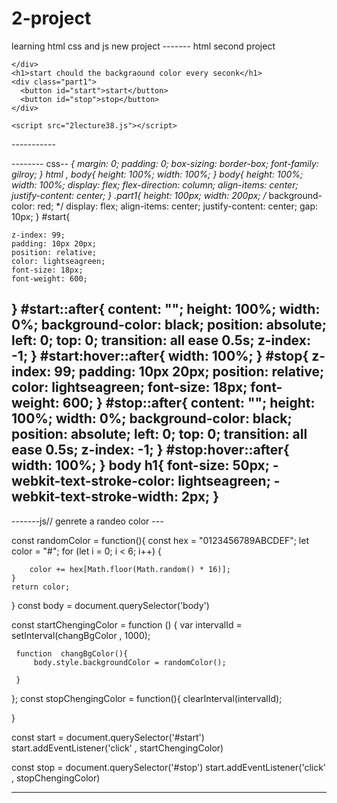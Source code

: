 # 2-project
learning html css and js new project
------- html
second project
<!DOCTYPE html>
<html lang="en">
<head>
    <meta charset="UTF-8">
    <meta name="viewport" content="width=device-width, initial-scale=1.0">
    <title>Document</title>
    <link rel="stylesheet" href="2lecture38.css">
</head>
<body>
    <div class="main">
      
    </div> 
    <h1>start chould the backgraound color every seconk</h1>
    <div class="part1">
      <button id="start">start</button>
      <button id="stop">stop</button>
    </div>

    <script src="2lecture38.js"></script>
</body>
</html>
-----------


-------- css--
*{
    margin: 0;
    padding: 0;
    box-sizing: border-box;
    font-family: gilroy;
}
html , body{
    height: 100%;
    width: 100%;
}
body{
    height: 100%;
    width: 100%;
    display: flex;
    flex-direction: column;
    align-items: center;
    justify-content: center;
}
.part1{
    height: 100px;
    width: 200px;
    /* background-color: red; */
    display: flex;
    align-items: center;
    justify-content: center;
    gap: 10px;
}
#start{
    
    z-index: 99;
    padding: 10px 20px;
    position: relative;
    color: lightseagreen;
    font-size: 18px;
    font-weight: 600;

}
#start::after{
    content: "";
    height: 100%;
    width: 0%;
    background-color: black;
    position: absolute;
    left: 0;
    top: 0;
    transition: all ease 0.5s;
    z-index: -1;
}
#start:hover::after{
    width: 100%;
}
#stop{
    z-index: 99;
    padding: 10px 20px;
    position: relative;
    color: lightseagreen;
    font-size: 18px;
    font-weight: 600;
}
#stop::after{
    content: "";
    height: 100%;
    width: 0%;
    background-color: black;
    position: absolute;
    left: 0;
    top: 0;
    transition: all ease 0.5s;
    z-index: -1;
}
#stop:hover::after{
    width: 100%;
}
body h1{
    font-size: 50px;
    -webkit-text-stroke-color: lightseagreen;
    -webkit-text-stroke-width: 2px;
}
----


-------js// genrete a randeo color ---

 const randomColor =  function(){
    const hex = "0123456789ABCDEF";
    let  color  = "#";
    for (let i = 0; i < 6; i++) {
       
        color += hex[Math.floor(Math.random() * 16)];
    }
    return color;
}
 const body =   document.querySelector('body')


 const startChengingColor = function  () {
   var intervalId =   setInterval(changBgColor , 1000);

     
     function  changBgColor(){
         body.style.backgroundColor = randomColor();

     }
 };
 const stopChengingColor = function(){
  clearInterval(intervalId);

 }


 const start = document.querySelector('#start')
start.addEventListener('click' , startChengingColor)

const stop = document.querySelector('#stop')
start.addEventListener('click' , stopChengingColor)

------
